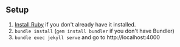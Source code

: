 ## Setup

1. [Install Ruby](https://www.ruby-lang.org/en/documentation/installation/) if you don't already have it installed.
2. `bundle install` (`gem install bundler` if you don't have Bundler)
3. `bundle exec jekyll serve` and go to http://localhost:4000
